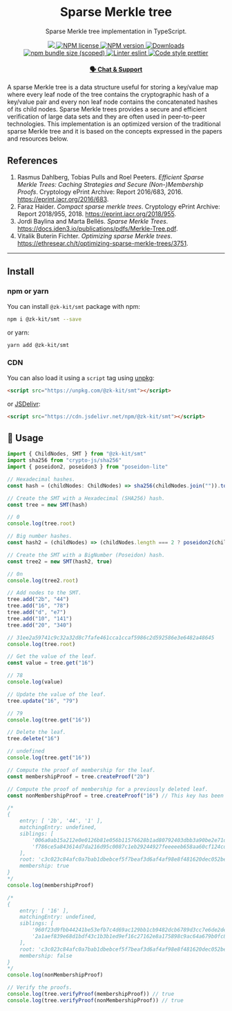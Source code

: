 <p align="center">
    <h1 align="center">
        Sparse Merkle tree
    </h1>
    <p align="center">Sparse Merkle tree implementation in TypeScript.</p>
</p>

<p align="center">
    <a href="https://github.com/privacy-scaling-explorations/zk-kit">
        <img src="https://img.shields.io/badge/project-zk--kit-blue.svg?style=flat-square">
    </a>
    <a href="https://github.com/privacy-scaling-explorations/zk-kit/tree/main/packages/smt/LICENSE">
        <img alt="NPM license" src="https://img.shields.io/npm/l/%40zk-kit%2Fsmt?style=flat-square">
    </a>
    <a href="https://www.npmjs.com/package/@zk-kit/smt">
        <img alt="NPM version" src="https://img.shields.io/npm/v/@zk-kit/smt?style=flat-square" />
    </a>
    <a href="https://npmjs.org/package/@zk-kit/smt">
        <img alt="Downloads" src="https://img.shields.io/npm/dm/@zk-kit/smt.svg?style=flat-square" />
    </a>
    <a href="https://bundlephobia.com/package/@zk-kit/smt">
        <img alt="npm bundle size (scoped)" src="https://img.shields.io/bundlephobia/minzip/@zk-kit/smt" />
    </a>
    <a href="https://eslint.org/">
        <img alt="Linter eslint" src="https://img.shields.io/badge/linter-eslint-8080f2?style=flat-square&logo=eslint" />
    </a>
    <a href="https://prettier.io/">
        <img alt="Code style prettier" src="https://img.shields.io/badge/code%20style-prettier-f8bc45?style=flat-square&logo=prettier" />
    </a>
</p>

<div align="center">
    <h4>
        <a href="https://appliedzkp.org/discord">
            🗣️ Chat &amp; Support
        </a>
    </h4>
</div>

A sparse Merkle tree is a data structure useful for storing a key/value map where every leaf node of the tree contains the cryptographic hash of a key/value pair and every non leaf node contains the concatenated hashes of its child nodes. Sparse Merkle trees provides a secure and efficient verification of large data sets and they are often used in peer-to-peer technologies. This implementation is an optimized version of the traditional sparse Merkle tree and it is based on the concepts expressed in the papers and resources below.

## References

1. Rasmus Dahlberg, Tobias Pulls and Roel Peeters. _Efficient Sparse Merkle Trees: Caching Strategies and Secure (Non-)Membership Proofs_. Cryptology ePrint Archive: Report 2016/683, 2016. https://eprint.iacr.org/2016/683.
2. Faraz Haider. _Compact sparse merkle trees_. Cryptology ePrint Archive: Report 2018/955, 2018. https://eprint.iacr.org/2018/955.
3. Jordi Baylina and Marta Bellés. _Sparse Merkle Trees_. https://docs.iden3.io/publications/pdfs/Merkle-Tree.pdf.
4. Vitalik Buterin Fichter. _Optimizing sparse Merkle trees_. https://ethresear.ch/t/optimizing-sparse-merkle-trees/3751.

---

## Install

### npm or yarn

You can install `@zk-kit/smt` package with npm:

```bash
npm i @zk-kit/smt --save
```

or yarn:

```bash
yarn add @zk-kit/smt
```

### CDN

You can also load it using a `script` tag using [unpkg](https://unpkg.com/):

```html
<script src="https://unpkg.com/@zk-kit/smt"></script>
```

or [JSDelivr](https://www.jsdelivr.com/):

```html
<script src="https://cdn.jsdelivr.net/npm/@zk-kit/smt"></script>
```

## 📜 Usage

```typescript
import { ChildNodes, SMT } from "@zk-kit/smt"
import sha256 from "crypto-js/sha256"
import { poseidon2, poseidon3 } from "poseidon-lite"

// Hexadecimal hashes.
const hash = (childNodes: ChildNodes) => sha256(childNodes.join("")).toString()

// Create the SMT with a Hexadecimal (SHA256) hash.
const tree = new SMT(hash)

// 0
console.log(tree.root)

// Big number hashes.
const hash2 = (childNodes) => (childNodes.length === 2 ? poseidon2(childNodes) : poseidon3(childNodes))

// Create the SMT with a BigNumber (Poseidon) hash.
const tree2 = new SMT(hash2, true)

// 0n
console.log(tree2.root)

// Add nodes to the SMT.
tree.add("2b", "44")
tree.add("16", "78")
tree.add("d", "e7")
tree.add("10", "141")
tree.add("20", "340")

// 31ee2a59741c9c32a32d8c7fafe461cca1ccaf5986c2d592586e3e6482a48645
console.log(tree.root)

// Get the value of the leaf.
const value = tree.get("16")

// 78
console.log(value)

// Update the value of the leaf.
tree.update("16", "79")

// 79
console.log(tree.get("16"))

// Delete the leaf.
tree.delete("16")

// undefined
console.log(tree.get("16"))

// Compute the proof of membership for the leaf.
const membershipProof = tree.createProof("2b")

// Compute the proof of membership for a previously deleted leaf.
const nonMembershipProof = tree.createProof("16") // This key has been deleted.

/*
{
    entry: [ '2b', '44', '1' ],
    matchingEntry: undefined,
    siblings: [
        '006a0ab15a212e0e0126b81e056b11576628b1ad80792403dbb3a90be2e71d64',
        'f786ce5a843614d7da216d95c0087c1eb29244927feeeeeb658aa60cf124cd5e'
    ],
    root: 'c3c023c84afc0a7bab1dbebcef5f7beaf3d6af4af98e8f481620dec052be7d0d',
    membership: true
}
*/
console.log(membershipProof)

/*
{
    entry: [ '16' ],
    matchingEntry: undefined,
    siblings: [
        '960f23d9fbb44241be53efb7c4d69ac129bb1cb9482dcb6789d3cc7e6de2de2b',
        '2a1aef839e68d1bdf43c1b3b1ed9ef16c27162e8a175898c9ac64a679b0fc825'
    ],
    root: 'c3c023c84afc0a7bab1dbebcef5f7beaf3d6af4af98e8f481620dec052be7d0d',
    membership: false
}
*/
console.log(nonMembershipProof)

// Verify the proofs.
console.log(tree.verifyProof(membershipProof)) // true
console.log(tree.verifyProof(nonMembershipProof)) // true
```
